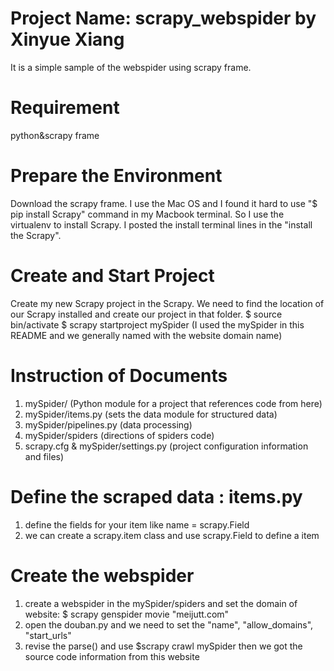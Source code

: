 # Project Name: scrapy_webspider by Xinyue Xiang 
It is a simple sample of the webspider using scrapy frame.
# Requirement
python&scrapy frame 
# Prepare the Environment
Download the scrapy frame. 
I use the Mac OS and I found it hard to use "$ pip install Scrapy" command in my Macbook terminal. So I use the virtualenv to install Scrapy. I posted the install terminal lines in the "install the Scrapy".
# Create and Start Project
Create my new Scrapy project in the Scrapy. We need to find the location of our Scrapy installed and create our project in that folder. $ source bin/activate $ scrapy startproject mySpider (I used the mySpider in this README and we generally named with the website domain name)
# Instruction of Documents
1. mySpider/ (Python module for a project that references code from here)
2. mySpider/items.py (sets the data module for structured data)
3. mySpider/pipelines.py (data processing)
4. mySpider/spiders (directions of spiders code)
5. scrapy.cfg & mySpider/settings.py (project configuration information and files)
# Define the scraped data : items.py
1. define the fields for your item like name = scrapy.Field
2. we can create a scrapy.item class and use scrapy.Field to define a item
# Create the webspider
1. create a webspider in the mySpider/spiders and set the domain of website: $ scrapy genspider movie "meijutt.com"
2. open the douban.py and we need to set the "name", "allow_domains", "start_urls"
3. revise the parse() and use $scrapy crawl mySpider then we got the source code information from this website
